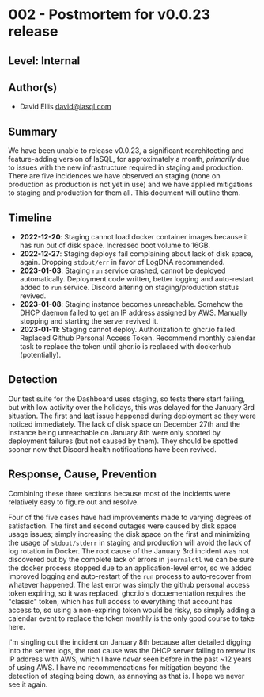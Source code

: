 # 002 - Postmortem for v0.0.23 release

## Level: Internal

## Author(s)

- David Ellis <david@iasql.com>

## Summary

We have been unable to release v0.0.23, a significant rearchitecting and feature-adding version of IaSQL, for approximately a month, *primarily* due to issues with the new infrastructure required in staging and production. There are five incidences we have observed on staging (none on production as production is not yet in use) and we have applied mitigations to staging and production for them all. This document will outline them.

## Timeline

- **2022-12-20**: Staging cannot load docker container images because it has run out of disk space. Increased boot volume to 16GB.
- **2022-12-27**: Staging deploys fail complaining about lack of disk space, again. Dropping `stdout/err` in favor of LogDNA recommended.
- **2023-01-03**: Staging `run` service crashed, cannot be deployed automatically. Deployment code written, better logging and auto-restart added to `run` service. Discord altering on staging/production status revived.
- **2023-01-08**: Staging instance becomes unreachable. Somehow the DHCP daemon failed to get an IP address assigned by AWS. Manually stopping and starting the server revived it.
- **2023-01-11**: Staging cannot deploy. Authorization to ghcr.io failed. Replaced Github Personal Access Token. Recommend monthly calendar task to replace the token until ghcr.io is replaced with dockerhub (potentially).

## Detection

Our test suite for the Dashboard uses staging, so tests there start failing, but with low activity over the holidays, this was delayed for the January 3rd situation. The first and last issue happened during deployment so they were noticed immediately. The lack of disk space on December 27th and the instance being unreachable on January 8th were only spotted by deployment failures (but not caused by them). They should be spotted sooner now that Discord health notifications have been revived.

## Response, Cause, Prevention

Combining these three sections because most of the incidents were relatively easy to figure out and resolve.

Four of the five cases have had improvements made to varying degrees of satisfaction. The first and second outages were caused by disk space usage issues; simply increasing the disk space on the first and minimizing the usage of `stdout/stderr` in staging and production will avoid the lack of log rotation in Docker. The root cause of the January 3rd incident was not discovered but by the complete lack of errors in `journalctl` we can be sure the docker process stopped due to an application-level error, so we added improved logging and auto-restart of the `run` process to auto-recover from whatever happened. The last error was simply the github personal access token expiring, so it was replaced. ghcr.io's docuementation requires the "classic" token, which has full access to everything that account has access to, so using a non-expiring token would be risky, so simply adding a calendar event to replace the token monthly is the only good course to take here.

I'm singling out the incident on January 8th because after detailed digging into the server logs, the root cause was the DHCP server failing to renew its IP address with AWS, which I have *never* seen before in the past ~12 years of using AWS. I have no recommendations for mitigation beyond the detection of staging being down, as annoying as that is. I hope we never see it again.